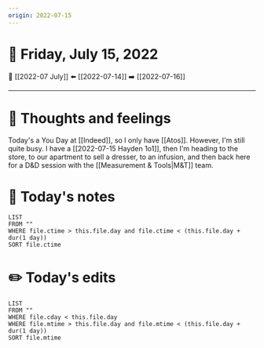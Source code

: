 ```yaml
---
origin: 2022-07-15
---
```

# 📅 Friday, July 15, 2022
🔀 [[2022-07 July]]
⬅️ [[2022-07-14]]
➡️ [[2022-07-16]]

---
# 💭 Thoughts and feelings
Today's a You Day at [[Indeed]], so I only have [[Atos]]. However, I'm still quite busy. I have a [[2022-07-15 Hayden 1o1]], then I'm heading to the store, to our apartment to sell a dresser, to an infusion, and then back here for a D&D session with the [[Measurement & Tools|M&T]] team.

# 📝 Today's notes
```dataview
LIST 
FROM ""
WHERE file.ctime > this.file.day and file.ctime < (this.file.day + dur(1 day))
SORT file.ctime
```
# ✏️ Today's edits
```dataview
LIST
FROM ""
WHERE file.cday < this.file.day
WHERE file.mtime > this.file.day and file.mtime < (this.file.day + dur(1 day))
SORT file.mtime
```